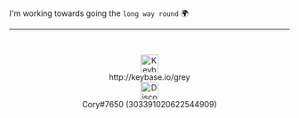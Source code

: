 I'm working towards going the `long way round` 🌍 

<hr/>

<br/>
<p align="center">
  <img src="https://keybase.io/images/icons/icon-keybase-logo-48@2x.png" alt="Keybase icon" width="32" height="32"/></br>
  http://keybase.io/grey</br>
  <img src="https://discord.com/assets/41484d92c876f76b20c7f746221e8151.svg" alt="Discord icon" width="32" height="32"/></br>
  Cory#7650 (303391020622544909)
</p>

